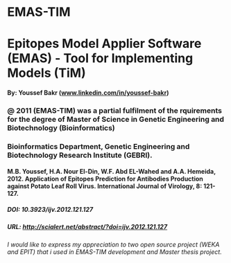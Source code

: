 # EMAS-TIM
# Epitopes Model Applier Software (EMAS) - Tool for Implementing Models (TiM)   
#### By: Youssef Bakr (www.linkedin.com/in/youssef-bakr)
### @ 2011 (EMAS-TIM) was a partial fulfilment of the rquirements for the degree of Master of Science in Genetic Engineering and Biotechnology (Bioinformatics)
### Bioinformatics Department, Genetic Engineering and Biotechnology Research Institute (GEBRI).



#### M.B. Youssef, H.A. Nour El-Din, W.F. Abd EL-Wahed and A.A. Hemeida, 2012. Application of Epitopes Prediction for Antibodies Production against Potato Leaf Roll Virus. International Journal of Virology, 8: 121-127.
##### DOI: 10.3923/ijv.2012.121.127
##### URL: http://scialert.net/abstract/?doi=ijv.2012.121.127




###### I would like to express my appreciation to two open source project (WEKA and EPIT) that i used in EMAS-TIM development and Master thesis project.
